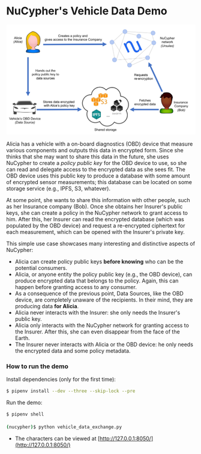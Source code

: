 # NuCypher's Vehicle Data Demo

![Vehicle Data Demo](./assets/demo_overview.png)

Alicia has a vehicle with a on-board diagnostics (OBD) device that measure various components and outputs this data in encrypted form. Since she thinks that she may want to share this data in the future, she uses NuCypher to create a _policy public key_ for the OBD device to use, so she can read and delegate access to the encrypted data as she sees fit. The OBD device uses this public key to produce a database with some amount of encrypted sensor measurements; this database can be located on some storage service (e.g., IPFS, S3, whatever). 

At some point, she wants to share this information with other people, such as her Insurance company (Bob). Once she obtains her Insurer's public keys, she can create a policy in the NuCypher network to grant access to him. After this, her Insurer can read the encrypted database (which was populated by the OBD device) and request a re-encrypted ciphertext for each measurement, which can be opened with the Insurer's private key.

This simple use case showcases many interesting and distinctive aspects of NuCypher:
  - Alicia can create policy public keys **before knowing** who can be the potential consumers.
  - Alicia, or anyone entity the policy public key (e.g., the OBD device), can produce encrypted data that belongs to the policy. Again, this can happen before granting access to any consumer.
  - As a consequence of the previous point, Data Sources, like the OBD device, are completely unaware of the recipients. In their mind, they are producing data **for Alicia**.
  - Alicia never interacts with the Insurer: she only needs the Insurer's public key.
  - Alicia only interacts with the NuCypher network for granting access to the Insurer. After this, she can even disappear from the face of the Earth.
  - The Insurer never interacts with Alicia or the OBD device: he only needs the encrypted data and some policy metadata.

### How to run the demo
Install dependencies (only for the first time):
```sh
$ pipenv install --dev --three --skip-lock --pre
```

Run the demo:
```sh
$ pipenv shell

(nucypher)$ python vehicle_data_exchange.py
```

* The characters can be viewed at [http://127.0.0.1:8050/](http://127.0.0.1:8050/)
